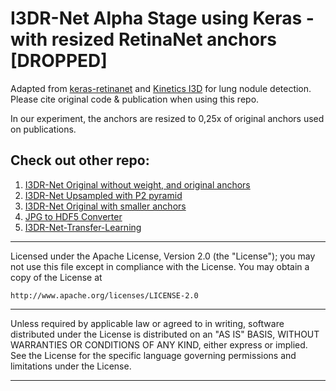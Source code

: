 # I3DR-Net Alpha Stage using Keras - with resized RetinaNet anchors [DROPPED]

Adapted from [keras-retinanet](https://github.com/fizyr/keras-retinanet) and [Kinetics I3D](https://github.com/dlpbc/keras-kinetics-i3d/releases) for lung nodule detection. Please cite original code & publication when using this repo.

In our experiment, the anchors are resized to 0,25x of original anchors used on publications.

## Check out other repo:
1. [I3DR-Net Original without weight, and original anchors](https://github.com/ivanwilliammd/I3D-RetinaNet_Keras_Alpha_ver_LargeObject)
2. [I3DR-Net Upsampled with P2 pyramid](https://github.com/ivanwilliammd/I3D-RetinaNet_Keras_Alpha_ver_P2Pyramid)
3. [I3DR-Net Original with smaller anchors](https://github.com/ivanwilliammd/I3D-RetinaNet_Keras_Alpha_ver_SmallObject)
4. [JPG to HDF5 Converter](https://github.com/ivanwilliammd/BatchImagesToHDF5_Converter)
5. [I3DR-Net-Transfer-Learning](https://github.com/ivanwilliammd/I3DR-Net-Transfer-Learning)

------------------------------------------------------------------------------
Licensed under the Apache License, Version 2.0 (the "License");
you may not use this file except in compliance with the License.
You may obtain a copy of the License at

```http://www.apache.org/licenses/LICENSE-2.0```

------------------------------------------------------------------------------
Unless required by applicable law or agreed to in writing, software
distributed under the License is distributed on an "AS IS" BASIS,
WITHOUT WARRANTIES OR CONDITIONS OF ANY KIND, either express or implied.
See the License for the specific language governing permissions and
limitations under the License.
******************************************************************************
